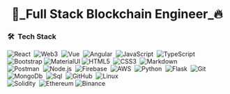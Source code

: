 <h1 align="center">
🎰_Full Stack Blockchain Engineer_🔥
</h1>

### 🛠 &nbsp;Tech Stack

![React](https://img.shields.io/badge/-React-05122A?style=flat&logo=react)&nbsp;
![Web3](https://img.shields.io/badge/-Web3-05122A?style=flat&logo=web3.js)&nbsp;
![Vue](https://img.shields.io/badge/-Vue-05122A?style=flat&logo=vue.js)&nbsp;
![Angular](https://img.shields.io/badge/-Angular-05122A?style=flat&logo=angular)&nbsp;
![JavaScript](https://img.shields.io/badge/-JavaScript-05122A?style=flat&logo=javascript)&nbsp;
![TypeScript](https://img.shields.io/badge/-TypeScript-05122A?style=flat&logo=TypeScript)&nbsp;
![Bootstrap](https://img.shields.io/badge/-Bootstrap-05122A?style=flat&logo=bootstrap&logoColor=563D7C)
![MaterialUI](https://img.shields.io/badge/-MaterialUI-05122A?style=flat-square&logo=material-UI)
![HTML5](https://img.shields.io/badge/-HTML5-05122A?style=flat&logo=HTML5)&nbsp;
![CSS3](https://img.shields.io/badge/-CSS3-05122A?style=flat&logo=CSS3&logoColor=1572B6)&nbsp;
![Markdown](https://img.shields.io/badge/-Markdown-05122A?style=flat&logo=markdown)\
![Postman](https://img.shields.io/badge/Postman-05122A?style=flat&logo=postman)&nbsp;
![Node.js](https://img.shields.io/badge/-Node.js-05122A?style=flat&logo=node.js)&nbsp;
![Firebase](https://img.shields.io/badge/Firebase-black?style=flat-square&logo=firebase)&nbsp;
![AWS](https://img.shields.io/badge/AWS-black?style=flat-square&logo=amazon)&nbsp;
![Python](https://img.shields.io/badge/-Python-05122A?style=flat&logo=python)&nbsp;
![Flask](https://img.shields.io/badge/-Flask-05122A?style=flat&logo=flask)&nbsp;
![Git](https://img.shields.io/badge/-Git-05122A?style=flat&logo=git)&nbsp;
![MongoDb](https://img.shields.io/badge/MongoDB-05122A?style=flat-square&logo=mongodb)&nbsp;
![Sql](https://img.shields.io/badge/Sql-05122A?style=flat-square&logo=mysql)&nbsp;
![GitHub](https://img.shields.io/badge/-GitHub-05122A?style=flat&logo=github)&nbsp;
![Linux](https://img.shields.io/badge/Linux-black?style=flat-square&logo=linux)\
![Solidity](https://img.shields.io/badge/-Solidity-05122A?style=flat&logo=Solidity)&nbsp;
![Ethereum](https://img.shields.io/badge/-Ethereum-05122A?style=flat&logo=Ethereum)
![Binance](https://img.shields.io/badge/-Binance-05122A?style=flat&logo=Binance)

</div>

